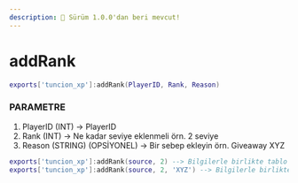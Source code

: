 ```yaml
---
description: 🔧 Sürüm 1.0.0'dan beri mevcut!
---
```


# addRank

```lua title="Dışa Aktarma Söz Dizimi"
exports['tuncion_xp']:addRank(PlayerID, Rank, Reason)
```

### PARAMETRE

1. PlayerID <span className="color-blue">(INT)</span> <span className="color-orange">-> PlayerID</span>
2. Rank <span className="color-blue">(INT)</span> <span className="color-orange">-> Ne kadar seviye eklenmeli örn. 2 seviye</span>
3. Reason <span className="color-blue">(STRING) (OPSİYONEL)</span> <span className="color-orange">-> Bir sebep ekleyin örn. Giveaway XYZ</span>

```lua
exports['tuncion_xp']:addRank(source, 2) --> Bilgilerle birlikte tablo döner
exports['tuncion_xp']:addRank(source, 2, 'XYZ') --> Bilgilerle birlikte tablo döner
```